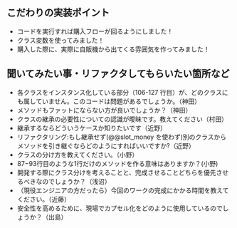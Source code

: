 ## こだわりの実装ポイント

- コードを実行すれば購入フローが回るようにしました！
- クラス変数を使ってみました！
- 購入した際に、実際に自販機から出てくる雰囲気を作ってみました！
  <br>

## 聞いてみたい事・リファクタしてもらいたい箇所など

- 各クラスをインスタンス化している部分（106-127 行目）が、どのクラスにも属していません。このコードは問題があるでしょうか。（神田）
- メソッドもファットにならない方が良いでしょうか？（神田）
- クラスの継承の必要性についての認識が曖昧です。教えてください（村田）
- 継承するならどういうケースか知りたいです（近野）
- リファクタリング:もし継承せず(@@slot_money を使わず)別のクラスからメソッドを引き継ぐならどのようにすればいいですか?（近野）
- クラスの分け方を教えてください。（小野）
- 87−93行目のような1行だけのメソッドを作る意味はありますか？(小野)
- 開発する際にクラス分けを考えることと、完成させることどちらを優先させるべきなのでしょうか？（浅沼）
- （現役エンジニアの方だったら）今回のワークの完成にかかる時間を教えてください。（近藤）
- 安全性を高めるために、現場でカプセル化をどのように使用しているのでしょうか？（出島）
